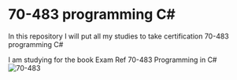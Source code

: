 # 70-483 programming C#
In this repository I will put all my studies to take certification 70-483 programming C#</br>


I am studying for the book Exam Ref 70-483 Programming in C# </br>
![70-483](https://user-images.githubusercontent.com/88748637/150997174-aa65a2f5-bc58-439b-b5e8-f266fe395a4a.jpg)
